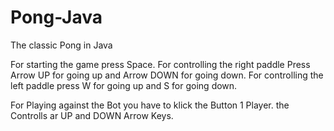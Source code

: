 # Pong-Java
The classic Pong in Java

For starting the game press Space.
For controlling the right paddle Press Arrow UP for going up and Arrow DOWN for going down.
For controlling the left paddle press W for going up and S for going down.

For Playing against the Bot you have to klick the Button 1 Player. the Controlls ar UP and DOWN Arrow Keys.

